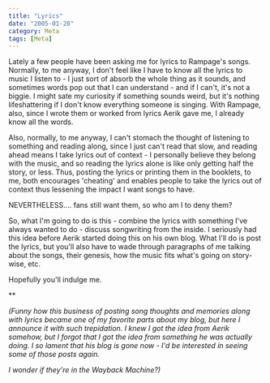 ```yaml
---
title: "Lyrics"
date: "2005-01-28"
category: Meta
tags: [Meta]
---
```


Lately a few people have been asking me for lyrics to Rampage's songs. Normally, to me anyway, I don't feel like I have to know all the lyrics to music I listen to - I just sort of absorb the whole thing as it sounds, and sometimes words pop out that I can understand - and if I can't, it's not a biggie. I might sate my curiosity if something sounds weird, but it's nothing lifeshattering if I don't know everything someone is singing. With Rampage, also, since I wrote them or worked from lyrics Aerik gave me, I already know all the words.

Also, normally, to me anyway, I can't stomach the thought of listening to something and reading along, since I just can't read that slow, and reading ahead means I take lyrics out of context - I personally believe they belong with the music, and so reading the lyrics alone is like only getting half the story, or less. Thus, posting the lyrics or printing them in the booklets, to me, both encourages 'cheating' and enables people to take the lyrics out of context thus lessening the impact I want songs to have.

NEVERTHELESS.... fans still want them, so who am I to deny them?

So, what I'm going to do is this - combine the lyrics with something I've always wanted to do - discuss songwriting from the inside. I seriously had this idea before Aerik started doing this on his own blog. What I'll do is post the lyrics, but you'll also have to wade through paragraphs of me talking about the songs, their genesis, how the music fits what's going on story-wise, etc.

Hopefully you'll indulge me.

**

*(Funny how this business of posting song thoughts and memories along with lyrics became one of my favorite parts about my blog, but here I announce it with such trepidation. I knew I got the idea from Aerik somehow, but I forgot that I got the idea from something he was actually doing. I so lament that his blog is gone now - I'd be interested in seeing some of those posts again.*

*I wonder if they're in the Wayback Machine?)*
